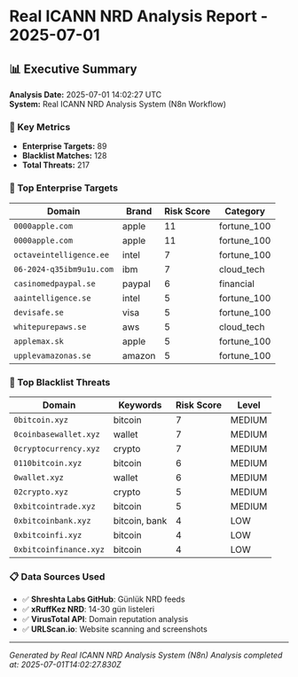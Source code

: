 # Real ICANN NRD Analysis Report - 2025-07-01

## 📊 Executive Summary

**Analysis Date:** 2025-07-01 14:02:27 UTC  
**System:** Real ICANN NRD Analysis System (N8n Workflow)

### 🎯 Key Metrics
- **Enterprise Targets:** 89
- **Blacklist Matches:** 128
- **Total Threats:** 217

### 🎯 Top Enterprise Targets

| Domain | Brand | Risk Score | Category |
|--------|-------|------------|----------|
| `0000apple.com` | apple | 11 | fortune_100 |
| `0000apple.com` | apple | 11 | fortune_100 |
| `octaveintelligence.ee` | intel | 7 | fortune_100 |
| `06-2024-q35ibm9u1u.com` | ibm | 7 | cloud_tech |
| `casinomedpaypal.se` | paypal | 6 | financial |
| `aaintelligence.se` | intel | 5 | fortune_100 |
| `devisafe.se` | visa | 5 | fortune_100 |
| `whitepurepaws.se` | aws | 5 | cloud_tech |
| `applemax.sk` | apple | 5 | fortune_100 |
| `upplevamazonas.se` | amazon | 5 | fortune_100 |

### 🚨 Top Blacklist Threats

| Domain | Keywords | Risk Score | Level |
|--------|----------|------------|-------|
| `0bitcoin.xyz` | bitcoin | 7 | MEDIUM |
| `0coinbasewallet.xyz` | wallet | 7 | MEDIUM |
| `0cryptocurrency.xyz` | crypto | 7 | MEDIUM |
| `0110bitcoin.xyz` | bitcoin | 6 | MEDIUM |
| `0wallet.xyz` | wallet | 6 | MEDIUM |
| `02crypto.xyz` | crypto | 5 | MEDIUM |
| `0xbitcointrade.xyz` | bitcoin | 5 | MEDIUM |
| `0xbitcoinbank.xyz` | bitcoin, bank | 4 | LOW |
| `0xbitcoinfi.xyz` | bitcoin | 4 | LOW |
| `0xbitcoinfinance.xyz` | bitcoin | 4 | LOW |

### 📋 Data Sources Used
- ✅ **Shreshta Labs GitHub**: Günlük NRD feeds
- ✅ **xRuffKez NRD**: 14-30 gün listeleri  
- ✅ **VirusTotal API**: Domain reputation analysis
- ✅ **URLScan.io**: Website scanning and screenshots

---
*Generated by Real ICANN NRD Analysis System (N8n)*
*Analysis completed at: 2025-07-01T14:02:27.830Z*